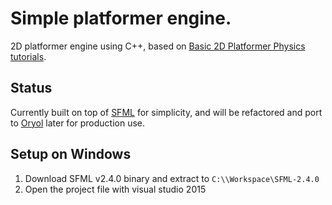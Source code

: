 # Simple platformer engine.

2D platformer engine using C++, based on [Basic 2D Platformer Physics tutorials](https://gamedevelopment.tutsplus.com/series/basic-2d-platformer-physics--cms-998).

## Status

Currently built on top of [SFML](http://www.sfml-dev.org/) for simplicity, and will be refactored and port to [Oryol](https://github.com/floooh/oryol) later for production use.

## Setup on Windows

1. Download SFML v2.4.0 binary and extract to `C:\\Workspace\SFML-2.4.0`
2. Open the project file with visual studio 2015
